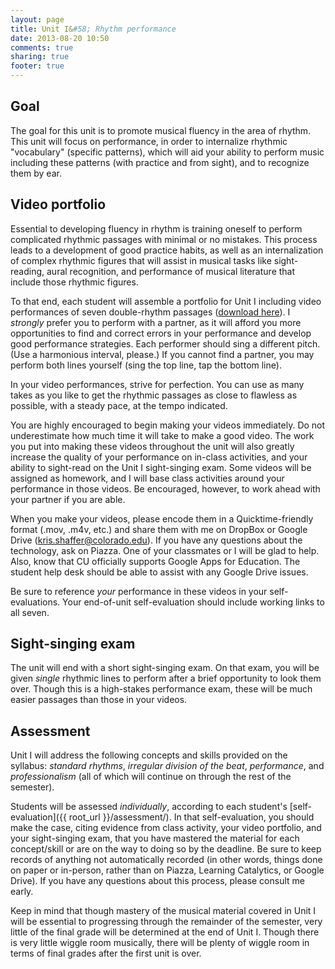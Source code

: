 ```yaml
---
layout: page
title: Unit I&#58; Rhythm performance
date: 2013-08-20 10:50
comments: true
sharing: true
footer: true
---
```


## Goal ##

The goal for this unit is to promote musical fluency in the area of rhythm. This unit will focus on performance, in order to internalize rhythmic "vocabulary" (specific patterns), which will aid your ability to perform music including these patterns (with practice and from sight), and to recognize them by ear.

## Video portfolio ##

Essential to developing fluency in rhythm is training oneself to perform complicated rhythmic passages with minimal or no mistakes. This process leads to a development of good practice habits, as well as an internalization of complex rhythmic figures that will assist in musical tasks like sight-reading, aural recognition, and performance of musical literature that include those rhythmic figures.

To that end, each student will assemble a portfolio for Unit I including video performances of seven double-rhythm passages ([download here](2121-unit1-rhythms.pdf)). I *strongly* prefer you to perform with a partner, as it will afford you more opportunities to find and correct errors in your performance and develop good performance strategies. Each performer should sing a different pitch. (Use a harmonious interval, please.) If you cannot find a partner, you may perform both lines yourself (sing the top line, tap the bottom line).

In your video performances, strive for perfection. You can use as many takes as you like to get the rhythmic passages as close to flawless as possible, with a steady pace, at the tempo indicated.

You are highly encouraged to begin making your videos immediately. Do not underestimate how much time it will take to make a good video. The work you put into making these videos throughout the unit will also greatly increase the quality of your performance on in-class activities, and your ability to sight-read on the Unit I sight-singing exam. Some videos will be assigned as homework, and I will base class activities around your performance in those videos. Be encouraged, however, to work ahead with your partner if you are able.

When you make your videos, please encode them in a Quicktime-friendly format (.mov, .m4v, etc.) and share them with me on DropBox or Google Drive (kris.shaffer@colorado.edu). If you have any questions about the technology, ask on Piazza. One of your classmates or I will be glad to help. Also, know that CU officially supports Google Apps for Education. The student help desk should be able to assist with any Google Drive issues.

Be sure to reference *your* performance in these videos in your self-evaluations. Your end-of-unit self-evaluation should include working links to all seven.

## Sight-singing exam ##

The unit will end with a short sight-singing exam. On that exam, you will be given *single* rhythmic lines to perform after a brief opportunity to look them over. Though this is a high-stakes performance exam, these will be much easier passages than those in your videos.

## Assessment ##

Unit I will address the following concepts and skills provided on the syllabus: *standard rhythms*, *irregular division of the beat*, *performance*, and *professionalism* (all of which will continue on through the rest of the semester).

Students will be assessed *individually*, according to each student's [self-evaluation]({{ root_url }}/assessment/). In that self-evaluation, you should make the case, citing evidence from class activity, your video portfolio, and your sight-singing exam, that you have mastered the material for each concept/skill or are on the way to doing so by the deadline. Be sure to keep records of anything not automatically recorded (in other words, things done on paper or in-person, rather than on Piazza, Learning Catalytics, or Google Drive). If you have any questions about this process, please consult me early. 

Keep in mind that though mastery of the musical material covered in Unit I will be essential to progressing through the remainder of the semester, very little of the final grade will be determined at the end of Unit I. Though there is very little wiggle room musically, there will be plenty of wiggle room in terms of final grades after the first unit is over.
